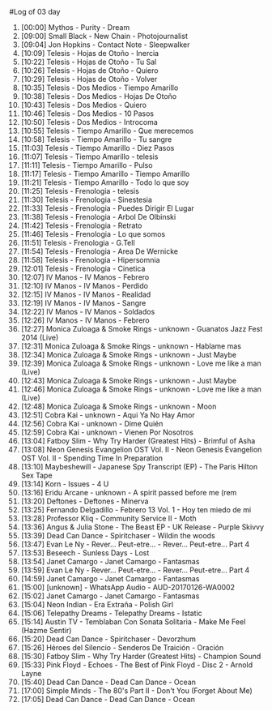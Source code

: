 #Log of 03 day

1. [00:00] Mythos - Purity - Dream
1. [09:00] Small Black - New Chain - Photojournalist
1. [09:04] Jon Hopkins - Contact Note - Sleepwalker
1. [10:09] Telesis - Hojas de Otoño - Inercia
1. [10:22] Telesis - Hojas de Otoño - Tu Sal
1. [10:26] Telesis - Hojas de Otoño - Quiero
1. [10:29] Telesis - Hojas de Otoño - Volver
1. [10:35] Telesis - Dos Medios - Tiempo Amarillo
1. [10:38] Telesis - Dos Medios - Hojas De Otoño
1. [10:43] Telesis - Dos Medios - Quiero
1. [10:46] Telesis - Dos Medios - 10 Pasos
1. [10:50] Telesis - Dos Medios - Introcoma
1. [10:55] Telesis - Tiempo Amarillo - Que merecemos
1. [10:58] Telesis - Tiempo Amarillo - Tu sangre
1. [11:03] Telesis - Tiempo Amarillo - Diez Pasos
1. [11:07] Telesis - Tiempo Amarillo - telesis
1. [11:11] Telesis - Tiempo Amarillo - Pulso
1. [11:17] Telesis - Tiempo Amarillo - Tiempo Amarillo
1. [11:21] Telesis - Tiempo Amarillo - Todo lo que soy
1. [11:25] Telesis - Frenologia - telesis
1. [11:30] Telesis - Frenologia - Sinestesia
1. [11:33] Telesis - Frenologia - Puedes Dirigir El Lugar
1. [11:38] Telesis - Frenologia - Arbol De Olbinski
1. [11:42] Telesis - Frenologia - Retrato
1. [11:46] Telesis - Frenologia - Lo que somos
1. [11:51] Telesis - Frenologia - G.Tell
1. [11:54] Telesis - Frenologia - Area De Wernicke
1. [11:58] Telesis - Frenologia - Hipersomnia
1. [12:01] Telesis - Frenologia - Cinetica
1. [12:07] IV Manos - IV Manos - Febrero
1. [12:10] IV Manos - IV Manos - Perdido
1. [12:15] IV Manos - IV Manos - Realidad
1. [12:19] IV Manos - IV Manos - Sangre
1. [12:22] IV Manos - IV Manos - Soldados
1. [12:26] IV Manos - IV Manos - Febrero
1. [12:27] Monica Zuloaga & Smoke Rings - unknown - Guanatos Jazz Fest 2014 (Live)
1. [12:31] Monica Zuloaga & Smoke Rings - unknown - Hablame mas
1. [12:34] Monica Zuloaga & Smoke Rings - unknown - Just Maybe
1. [12:39] Monica Zuloaga & Smoke Rings - unknown - Love me like a man (Live)
1. [12:43] Monica Zuloaga & Smoke Rings - unknown - Just Maybe
1. [12:46] Monica Zuloaga & Smoke Rings - unknown - Love me like a man (Live)
1. [12:48] Monica Zuloaga & Smoke Rings - unknown - Moon
1. [12:51] Cobra Kai - unknown - Aqui Ya No Hay Amor
1. [12:56] Cobra Kai - unknown - Dime Quién
1. [12:59] Cobra Kai - unknown - Vienen Por Nosotros
1. [13:04] Fatboy Slim - Why Try Harder (Greatest Hits) - Brimful of Asha
1. [13:08] Neon Genesis Evangelion OST Vol. II - Neon Genesis Evangelion OST Vol. II - Spending Time In Preparation
1. [13:10] Maybeshewill - Japanese Spy Transcript (EP) - The Paris Hilton Sex Tape
1. [13:14] Korn - Issues - 4 U
1. [13:16] Eridu Arcane - unknown - A spirit passed before me (rem
1. [13:20] Deftones - Deftones - Minerva
1. [13:25] Fernando Delgadillo - Febrero 13 Vol. 1 - Hoy ten miedo de mi
1. [13:28] Professor Kliq - Community Service II - Moth
1. [13:36] Angus & Julia Stone - The Beast EP - UK Release - Purple Skivvy
1. [13:39] Dead Can Dance - Spiritchaser - Wildin the woods
1. [13:47] Evan Le Ny - Rever... Peut-etre... - Rever... Peut-etre... Part 4
1. [13:53] Beseech - Sunless Days - Lost
1. [13:54] Janet Camargo - Janet Camargo - Fantasmas
1. [13:59] Evan Le Ny - Rever... Peut-etre... - Rever... Peut-etre... Part 4
1. [14:59] Janet Camargo - Janet Camargo - Fantasmas
1. [15:00] [unknown] - WhatsApp Audio - AUD-20170126-WA0002
1. [15:02] Janet Camargo - Janet Camargo - Fantasmas
1. [15:04] Neon Indian - Era Extraña - Polish Girl
1. [15:06] Telepathy Dreams - Telepathy Dreams - Istatic
1. [15:14] Austin TV - Temblaban Con Sonata Solitaria - Make Me Feel (Hazme Sentir)
1. [15:20] Dead Can Dance - Spiritchaser - Devorzhum
1. [15:26] Héroes del Silencio - Senderos De Traición - Oración
1. [15:30] Fatboy Slim - Why Try Harder (Greatest Hits) - Champion Sound
1. [15:33] Pink Floyd - Echoes - The Best of Pink Floyd - Disc 2 - Arnold Layne
1. [15:40] Dead Can Dance - Dead Can Dance - Ocean
1. [17:00] Simple Minds - The 80's Part II - Don't You (Forget About Me)
1. [17:05] Dead Can Dance - Dead Can Dance - Ocean
